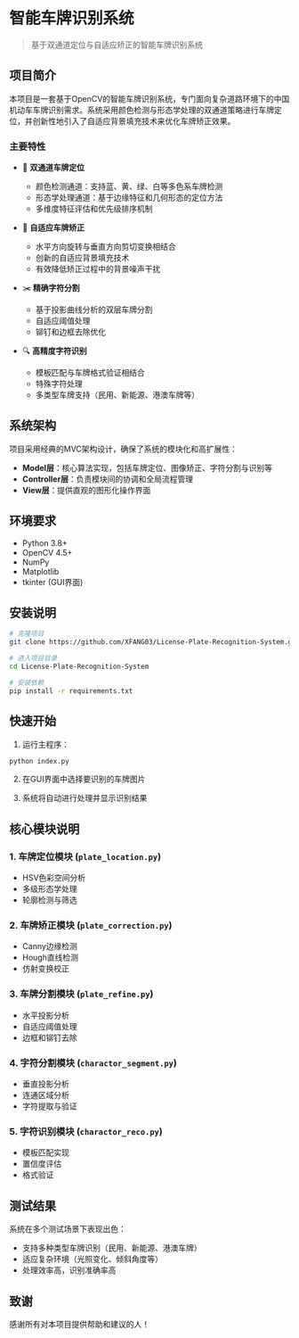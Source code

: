 # 智能车牌识别系统
> 基于双通道定位与自适应矫正的智能车牌识别系统

## 项目简介

本项目是一套基于OpenCV的智能车牌识别系统，专门面向复杂道路环境下的中国机动车车牌识别需求。系统采用颜色检测与形态学处理的双通道策略进行车牌定位，并创新性地引入了自适应背景填充技术来优化车牌矫正效果。

### 主要特性

- 🚗 **双通道车牌定位**
  - 颜色检测通道：支持蓝、黄、绿、白等多色系车牌检测
  - 形态学处理通道：基于边缘特征和几何形态的定位方法
  - 多维度特征评估和优先级排序机制

- 🔧 **自适应车牌矫正**
  - 水平方向旋转与垂直方向剪切变换相结合
  - 创新的自适应背景填充技术
  - 有效降低矫正过程中的背景噪声干扰

- ✂️ **精确字符分割**
  - 基于投影曲线分析的双层车牌分割
  - 自适应阈值处理
  - 铆钉和边框去除优化

- 🔍 **高精度字符识别**
  - 模板匹配与车牌格式验证相结合
  - 特殊字符处理
  - 多类型车牌支持（民用、新能源、港澳车牌等）

## 系统架构

项目采用经典的MVC架构设计，确保了系统的模块化和高扩展性：

- **Model层**：核心算法实现，包括车牌定位、图像矫正、字符分割与识别等
- **Controller层**：负责模块间的协调和全局流程管理
- **View层**：提供直观的图形化操作界面

## 环境要求

- Python 3.8+
- OpenCV 4.5+
- NumPy
- Matplotlib
- tkinter (GUI界面)

## 安装说明

```bash
# 克隆项目
git clone https://github.com/XFANG03/License-Plate-Recognition-System.git

# 进入项目目录
cd License-Plate-Recognition-System

# 安装依赖
pip install -r requirements.txt
```

## 快速开始

1. 运行主程序：

```python
python index.py
```

2. 在GUI界面中选择要识别的车牌图片

3. 系统将自动进行处理并显示识别结果

## 核心模块说明

### 1. 车牌定位模块 (`plate_location.py`)
- HSV色彩空间分析
- 多级形态学处理
- 轮廓检测与筛选

### 2. 车牌矫正模块 (`plate_correction.py`)
- Canny边缘检测
- Hough直线检测
- 仿射变换校正

### 3. 车牌分割模块 (`plate_refine.py`)
- 水平投影分析
- 自适应阈值处理
- 边框和铆钉去除

### 4. 字符分割模块 (`charactor_segment.py`)
- 垂直投影分析
- 连通区域分析
- 字符提取与验证

### 5. 字符识别模块 (`charactor_reco.py`)
- 模板匹配实现
- 置信度评估
- 格式验证

## 测试结果

系统在多个测试场景下表现出色：
- 支持多种类型车牌识别（民用、新能源、港澳车牌）
- 适应复杂环境（光照变化、倾斜角度等）
- 处理效率高，识别准确率高

## 致谢

感谢所有对本项目提供帮助和建议的人！
